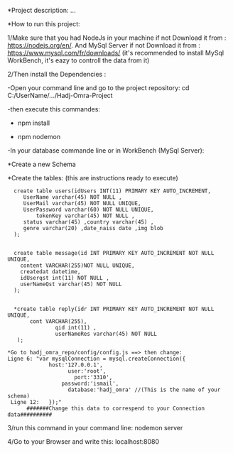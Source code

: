 *Project description:
...

*How to run this project:

1/Make sure that you had NodeJs in your machine if not Download it from : https://nodejs.org/en/.
 And MySql Server if not Download it from : https://www.mysql.com/fr/downloads/
 (it's recommended to install MySql WorkBench, it's eazy to controll the data from it)

2/Then install the Dependencies :
 
 -Open your command line and go to the project repository: cd C:/UserName/.../Hadj-Omra-Project
 
 -then execute this commandes:
   
   * npm install
  
   * npm nodemon


 -In your database commande line or in WorkBench (MySql Server):
   
   
   *Create a new Schema


   *Create the tables: (this are instructions ready to execute)
   
      create table users(idUsers INT(11) PRIMARY KEY AUTO_INCREMENT,
	     UserName varchar(45) NOT NULL ,
	     UserMail varchar(45) NOT NULL UNIQUE,
	     UserPassword varchar(60) NOT NULL UNIQUE,
             tokenKey varchar(45) NOT NULL ,
	     status varchar(45) ,country varchar(45) ,
   	     genre varchar(20) ,date_naiss date ,img blob
      );
      
      
      create table message(id INT PRIMARY KEY AUTO_INCREMENT NOT NULL UNIQUE,
        content VARCHAR(255)NOT NULL UNIQUE,
        createdat datetime,
        idUserqst int(11) NOT NULL ,
        userNameQst varchar(45) NOT NULL
      );
      
      
      *create table reply(idr INT PRIMARY KEY AUTO_INCREMENT NOT NULL UNIQUE,
		   cont VARCHAR(255),
                   qid int(11) ,
                   userNameRes varchar(45) NOT NULL
       );

    *Go to hadj_omra_repo/config/config.js ==> then change:
    Ligne 6: "var mysqlConnection = mysql.createConnection({
                 host:'127.0.0.1',
  				       user:'root',
 				         port:'3310',
  			       	 password:'ismail',
  				       database:'hadj_omra' //(This is the name of your schema)
     Ligne 12:	 });"
          #######Change this data to correspend to your Connection data##########     

3/run this command in your command line:
   nodemon server  

4/Go to your Browser and write this:
 localhost:8080
